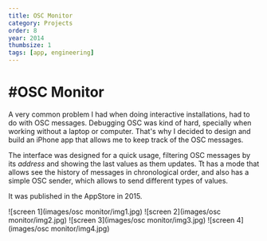 ```yaml
---
title: OSC Monitor
category: Projects
order: 8
year: 2014
thumbsize: 1
tags: [app, engineering]
---
```

# #OSC Monitor

A very common problem I had when doing interactive installations, had to do with OSC messages. Debugging OSC was kind of hard, specially when working without a laptop or computer. That's why I decided to design and build an iPhone app that allows me to keep track of the OSC messages.

The interface was designed for a quick usage, filtering OSC messages by its *address* and showing the last values as them updates. Tt has a mode that allows see the history of messages in chronological order, and also has a simple OSC sender, which allows to send different types of values.

It was published in the AppStore in 2015.

![screen 1](images/osc monitor/img1.jpg)
![screen 2](images/osc monitor/img2.jpg)
![screen 3](images/osc monitor/img3.jpg)
![screen 4](images/osc monitor/img4.jpg)
